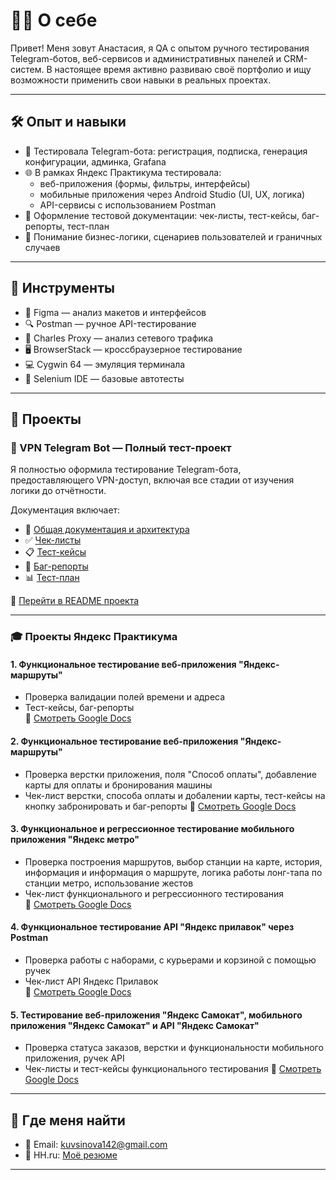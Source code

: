 # 👩‍💻 О себе

Привет! Меня зовут Анастасия, я QA с опытом ручного тестирования Telegram-ботов, веб-сервисов и административных панелей и CRM-систем. В настоящее время активно развиваю своё портфолио и ищу возможности применить свои навыки в реальных проектах.

---

## 🛠 Опыт и навыки

- 📲 Тестировала Telegram-бота: регистрация, подписка, генерация конфигурации, админка, Grafana
- 🌐 В рамках Яндекс Практикума тестировала:
  - веб-приложения (формы, фильтры, интерфейсы)
  - мобильные приложения через Android Studio (UI, UX, логика)
  - API-сервисы с использованием Postman
- 📄 Оформление тестовой документации: чек-листы, тест-кейсы, баг-репорты, тест-план
- 🤝 Понимание бизнес-логики, сценариев пользователей и граничных случаев

---

## 🧰 Инструменты

- 🎨 Figma — анализ макетов и интерфейсов
- 🔍 Postman — ручное API-тестирование
- 🧪 Charles Proxy — анализ сетевого трафика
- 🖥 BrowserStack — кроссбраузерное тестирование
- 💻 Cygwin 64 — эмуляция терминала
- 🐞 Selenium IDE — базовые автотесты

---

## 📌 Проекты

### 🚀 VPN Telegram Bot — Полный тест-проект

Я полностью оформила тестирование Telegram-бота, предоставляющего VPN-доступ, включая все стадии от изучения логики до отчётности.

Документация включает:
- 📄 [Общая документация и архитектура](./Docs/documentation.md)
- ✅ [Чек-листы](./Checklists/)
- 📋 [Тест-кейсы](./TestCases/)
- 🐞 [Баг-репорты](./BugReports/)
- 📊 [Тест-план](./Docs/test-plan.md)

🔗 [Перейти в README проекта](./README.md)

---

### 🎓 Проекты Яндекс Практикума

#### 1. Функциональное тестирование веб-приложения "Яндекс-маршруты"
- Проверка валидации полей времени и адреса
- Тест-кейсы, баг-репорты  
🔗 [Смотреть Google Docs]([https://docs.google.com/spreadsheets/d/10Wq81K8Wg8bbS106fisr75MShaj7M0g-MCD9YQNtxPs/edit?gid=1524919368#gid=1524919368])

#### 2. Функциональное тестирование веб-приложения "Яндекс-маршруты"
- Проверка верстки приложения, поля "Способ оплаты", добавление карты для оплаты и бронирования машины
- Чек-лист верстки, способа оплаты и добалении карты, тест-кейсы на кнопку забронировать и баг-репорты
🔗 [Смотреть Google Docs]([https://docs.google.com/spreadsheets/d/1s1z-8-S1xBiURdAdXVf5M37LnOka41R-wBMDcxQ9FEw/edit?gid=1567345705#gid=1567345705])

#### 3. Функциональное и регрессионное тестирование мобильного приложения "Яндекс метро"
- Проверка построения маршрутов, выбор станции на карте, история, информация и информация о маршруте, логика работы лонг-тапа по станции метро, использование жестов
- Чек-лист функционального и регрессионного тестирования			
🔗 [Смотреть Google Docs]([https://docs.google.com/spreadsheets/d/1YvnNKIF35YB-H382xT-GmR3QXHwKxF9slcS05NMDFgw/edit?gid=899462569#gid=899462569])

#### 4. Функциональное тестирование API "Яндекс прилавок" через Postman
- Проверка работы с наборами, с курьерами и корзиной с помощью ручек
- Чек-лист API Яндекс Прилавок				
🔗 [Смотреть Google Docs]([https://docs.google.com/spreadsheets/d/1KOUlMovCfCfH5fcUs_aIZilNpG2fxp9A2ZT1MvRWAH0/edit?gid=2006427015#gid=2006427015])

#### 5. Тестирование веб-приложения "Яндекс Самокат", мобильного приложения "Яндекс Самокат" и API "Яндекс Самокат"
- Проверка статуса заказов, верстки и функциональности мобильного приложения, ручек API
- Чек-листы и тест-кейсы функционального тестирования
🔗 [Смотреть Google Docs]([https://docs.google.com/spreadsheets/d/12f-XaF28_NraFq0PjbaFItzVl7CB45ZkD5QNVzcJjbM/edit?gid=943703744#gid=943703744])



---

## 💼 Где меня найти

- 📧 Email: kuvsinova142@gmail.com
- 📌 HH.ru: [Моё резюме](https://hh.ru/resume/...)

---


